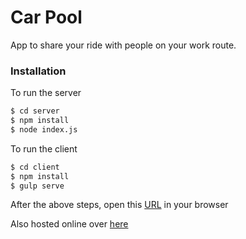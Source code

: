 # Car Pool
App to share your ride with people on your work route.

### Installation

To run the server
```sh
$ cd server
$ npm install
$ node index.js
```

To run the client
```sh
$ cd client
$ npm install
$ gulp serve
```

After the above steps, open this [URL](http://localhost:3000/) in your browser 

Also hosted online over [here](http://travel-agent-cow-23535.bitballoon.com/) 
